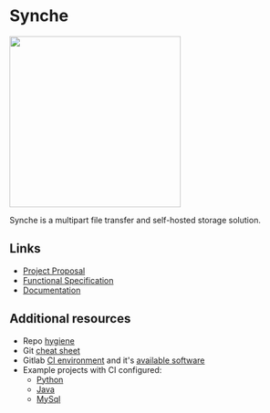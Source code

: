 # Synche

<img src='https://i.postimg.cc/QCRDPv9y/new-crop.png' width='300'>

Synche is a multipart file transfer and self-hosted storage solution.

## Links

- [Project Proposal](https://gitlab.computing.dcu.ie/collint9/2021-ca400-collint9-coynemt2/blob/master/docs/proposal/proposal.md)
- [Functional Specification](https://gitlab.computing.dcu.ie/collint9/2021-ca400-collint9-coynemt2/tree/master/docs/functional-spec)
- [Documentation](https://gitlab.computing.dcu.ie/collint9/2021-ca400-collint9-coynemt2/tree/master/docs/documentation)


## Additional resources

- Repo [hygiene](https://gitlab.computing.dcu.ie/sblott/local-gitlab-documentation/blob/master/repo-hygiene.md)
- Git [cheat sheet](https://gitlab.computing.dcu.ie/sblott/local-gitlab-documentation/blob/master/cheat-sheet.md)
- Gitlab [CI environment](https://gitlab.computing.dcu.ie/sblott/docker-ci-environment) and it's [available software](https://gitlab.computing.dcu.ie/sblott/docker-ci-environment/blob/master/Dockerfile)
- Example projects with CI configured:
   * [Python](https://gitlab.computing.dcu.ie/sblott/test-project-python)
   * [Java](https://gitlab.computing.dcu.ie/sblott/test-project-java)
   * [MySql](https://gitlab.computing.dcu.ie/sblott/test-project-mysql)

